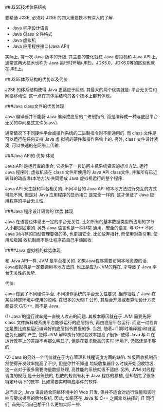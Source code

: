 ##J2SE技术体系结构

要精通 J2SE, 必须对 J2SE 的四大重要技术有深入的了解.

* Java 程序设计语言
* Java Class 文件格式
* Java 虚拟机
* Java 应用程序接口(Java API)

实际上, 每一次 Java 版本的升级, 其主要的变化就在 Java 虚拟机和 Java API 上, 通常这两大技术也称为 Java
运行时环境(JRE)。JDK5.0、JDK6.0等的区别也就在JRE上。

##J2SE体系结构的优势以及代价

J2SE 的体系结构使得 Java 更适应于网络. 其最大的两个优势就是: 平台无关性和网络移动性. 这一点在其体系结构的各个技术上都有体现。

###Java class文件的优势体现

Java 编译器并不能将 Java 编译成底层的二进制指令, 而是编译成一种与底层平台无关的中间格式文件(class).

通常情况下不同硬件平台或操作系统的二进制指令时不能通用的. 而 class 文件是可以运行在任何支持 Java 虚
拟机的硬件和操作系统上的. 另外, class 文件设计紧凑, 可以快速的在网络上传输.

###Java API的 优势 体现

Java API 是运行库的集合, 它提供了一套访问主机系统资源的标准方法. 运行 Java 程序时, 虚拟机装在 class 文件所使用的
Java API class文件, 并和所有已近转载的动态库(本地方法)共同组成 Java 虚拟机运行的整个程序.

Java API 天生就和平台相关的. 不同平台的 Java API 和本地方法进行交互的方式可能不同, 但是对 Java 应用程序的显示接口
是完全一样的. 这才保证了 Java 应用程序的平台无关性.

###Java 程序设计语言的 优势 体现

Java 在语言也体现出一定的平台无关性. 比如所有的基本数据类型所占用的字节大小都是固定的. 另外 Java 语言也是一种非常
通用、安全的语言. 与 C++ 不同, Java 对内存的自动管理要强的多, 也更加安全. 比如放弃指针, 而使用对象引用. 使用垃圾回
收机制而不是让程序员自己手动回收.

####Java 虚拟机的优势体现

和 Java API一样, JVM 是平台相关的. 如果Java程序需要访问本地资源的话, Java虚拟机是一定要调用本地方法的. 也正是应为
JVM的存在, 才导致了 Java 平台无关性的优势.

代价:

Java 做到了不同硬件平台, 不同操作系统的平台无关性要求. 但却牺牲了 Java 在某些特定环境中使用的资格. 在很多的大型IT
公司, 其后台开发或者算法设计方面都要求 C/C++, 而不是 Java.

(1) Java 的运行效率是一直被人攻击的问题. 其根本原因就在于 JVM 需要先将 class 文件解释成系统平台能够运行的底层指令,
再由底层平台运行. 而这一过程肯定是要比直接运行编译好的底层指令要慢的多. 当然, 随着JIT(即时编译器)和自适应优化器的
产生, 使得 JVM 解释执行的过程效率提高了很多. 使得 Java 与 C 在运行效率上的差距不再那么明显了, 但是在要求极高的实时
环境下, 仍然还是不够的.

(2) Java 的另外一个代价就在于内存管理和线程调度方面的缺陷. 垃圾回收机制虽然使得开发效率提高了不少, 但是你并不知道
垃圾收集器什么时候开始回收垃圾. 这一点对于很多需要海量数据处理, 高性能的系统就很不适应. 另外, JVM 对线程调度的规范
是十分笼统的, 松散的规则有利于 Java 程序的移植, 但却牺牲了很多特定环境下的效率. 比如需要实时响应事件的软件.

总而言之, Java 语言适合网络环境中的 Web 开发, 但并不适合对运行性能和实时响应要求极高的后台系统. 因此, 如果还在 Java
和 C++ 之间难以抉择的 IT 同行们, 首先问问自己想干什么更加实际一些.
